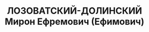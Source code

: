 ---
title: ЛОЗОВАТСКИЙ-ДОЛИНСКИЙ Мирон Ефремович (Ефимович)
description: '1897 р., м. Миколаїв, єврей, з робітників, чл. ВКП(б), освіта н/середня,
  комісар батальйону 134 механізованої бригади.

  27.10.1937 р.звинувачений у належності до к/рев. організації, розстріляний 28.11.1937
  р.

  Реабілітований 25.11.1958 р.'
---